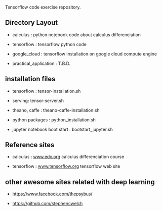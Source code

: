 ﻿Tensorflow code exercise repository.

## Directory Layout

- calculus
   : python notebook code about calculus differenciation 

 - tensorflow
   : tensorflow python code

- google_cloud
   : tensorflow installation on google cloud compute engine 

- practical_application
   : T.B.D.


## installation files
 
- tensorflow : tensor-installation.sh 

- serving: tensor-server.sh 

- theano, caffe : theano-caffe-installation.sh

- python packages : python_installation.sh

- jupyter notebook boot start : bootstart_jupyter.sh 


## Reference sites

- calculus : www.edx.org calculus differenciation course

- tensorflow : www.tensorflow.org tensorflow web site

## other awesome sites related with deep learning

- https://www.facebook.com/thepsybus/

- https://github.com/stephencwelch


